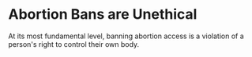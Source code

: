 # Abortion Bans are Unethical

At its most fundamental level, banning abortion access is a violation of a person's right to control their own body. 